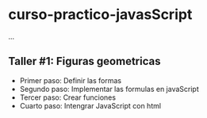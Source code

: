 # curso-practico-javasScript

...

## Taller #1: Figuras geometricas

- Primer paso: Definir las formas
- Segundo paso: Implementar las formulas en javaScript
- Tercer paso: Crear funciones 
- Cuarto paso: Intengrar JavaScript con html